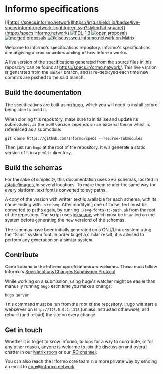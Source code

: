 # Informo specifications

[![https://specs.informo.network](https://img.shields.io/badge/live-specs.informo.network-brightgreen.svg?style=flat-square)](https://specs.informo.network) [![FDL-1.3](https://img.shields.io/badge/license-FDL--1.3-blue.svg?style=flat-square)](/LICENSE) [![open proposals](https://img.shields.io/badge/dynamic/json.svg?label=open%20proposals&url=https%3A%2F%2Fstats.informo.network%2Fspecs%2Fproposals%3Fstate%3Dopen&query=%24.length&style=flat-square)](https://github.com/Informo/specs/pulls?q=is%3Apr+is%3Aopen) [![merged proposals](https://img.shields.io/badge/dynamic/json.svg?label=merged%20proposals&url=https%3A%2F%2Fstats.informo.network%2Fspecs%2Fproposals%3Fstate%3Dmerged&query=%24.length&&style=flat-square)](https://github.com/Informo/specs/pulls?utf8=%E2%9C%93&q=is%3Apr+is%3Aclosed) [![#discuss:weu.informo.network on Matrix](https://img.shields.io/matrix/discuss:weu.informo.network.svg?server_fqdn=fr-02.nodes.informo.network&logo=matrix&style=flat-square)](https://matrix.to/#/#discuss:weu.informo.network)

Welcome to Informo's specifications repository. Informo's specifications aim at
giving a precise understanding of how Informo works.

A live version of the specifications generated from the source files in this
repository can be found at https://specs.informo.network/. This live version is
generated from the `master` branch, and is re-deployed each time new commits are
pushed to the said branch.

## Build the documentation

The specifications are built using [hugo](https://gohugo.io/), which you will
need to install before being able to build it.

When cloning this repository, make sure to initialise and update its submodules,
as the built version depends on an external theme which is referenced as a
submodule:

```
git clone https://github.com/Informo/specs --recurse-submodules
```

Then just run `hugo` at the root of the repository. It will generate a static
version of it in a `public` directory.

## Build the schemas

For the sake of simplicity, this documentation uses SVG schemas, located in
[/static/images](/static/images), in several locations. To make them render the
same way for every platform, text font is converted to svg paths.

A copy of the version with written text is available for each schema, with its
name ending with `.src.svg`. After modifying one of those, text must be
converted to paths again, by running `./svg-fonts-to-path.sh` from the root of
the repository. The script uses [Inkscape](https://inkscape.org/), which must be
installed on the system before generating the new versions of the schemas.

The schemas have been initially generated on a GNU/Linux system using the "Sans"
system font. In order to get a similar result, it is advised to perform any
generation on a similar system.

## Contribute

Contributions to the Informo specifications are welcome. These must follow
Informo's [Specifications Changes Submission
Protocol](https://specs.informo.network/introduction/scsp/).

While working on a submission, using hugo's watcher might be easier than
manually running `hugo` each time you make a change:

```
hugo server
```

This command must be run from the root of the repository. Hugo will start a
webserver on `http://127.0.0.1:1313` (unless instructed otherwise), and rebuild
(and reload) the site on every change.

## Get in touch

Whether it is to get to know Informo, to look for a way to contribute, or for
any other reason, anyone is welcome to join the discussion and overall chatter
in our [Matrix room](https://matrix.to/#/#discuss:weu.informo.network) or our
[IRC channel](http://webchat.freenode.net?channels=%23informo).

You can also reach the Informo core team in a more private way by sending an
email to <core@informo.network>.
